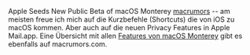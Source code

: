 Apple Seeds New Public Beta of macOS Monterey [macrumors](https://www.macrumors.com/2021/08/12/apple-seeds-new-public-beta-of-macos-monterey/) -- am meisten freue ich mich auf die Kurzbefehle (Shortcuts) die von iOS zu macOS kommen. Aber auch auf die neuen Privacy Features in Apple Mail.app. Eine Übersicht mit allen [Features von macOS Monterey](https://www.macrumors.com/roundup/macos-12/) gibt es ebenfalls auf macrumors.com.
